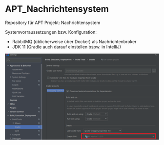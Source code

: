 # APT_Nachrichtensystem

Repository für APT Projekt:  Nachrichtensystem

Systemvorraussetzungen bzw. Konfiguration: 

- RabbitMQ (üblicherweise über Docker) als Nachrichtenbroker
- JDK 11 (Gradle auch darauf einstellen bspw. in IntelliJ)

![gradleSettingJDK](/gradleSettingJDK.png)
